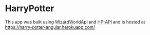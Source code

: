 # HarryPotter

This app was built using [WizardWorldApi](https://wizard-world-api.herokuapp.com/swagger/index.html) and [HP-API](https://hp-api.herokuapp.com/) and is hosted at https://harry-potter-angular.herokuapp.com/

